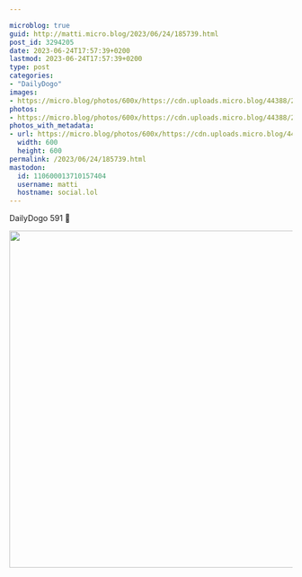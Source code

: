```yaml
---

microblog: true
guid: http://matti.micro.blog/2023/06/24/185739.html
post_id: 3294205
date: 2023-06-24T17:57:39+0200
lastmod: 2023-06-24T17:57:39+0200
type: post
categories:
- "DailyDogo"
images:
- https://micro.blog/photos/600x/https://cdn.uploads.micro.blog/44388/2023/09c937f2e2374e6293d2742e4a33c1ac.jpg
photos:
- https://micro.blog/photos/600x/https://cdn.uploads.micro.blog/44388/2023/09c937f2e2374e6293d2742e4a33c1ac.jpg
photos_with_metadata:
- url: https://micro.blog/photos/600x/https://cdn.uploads.micro.blog/44388/2023/09c937f2e2374e6293d2742e4a33c1ac.jpg
  width: 600
  height: 600
permalink: /2023/06/24/185739.html
mastodon:
  id: 110600013710157404
  username: matti
  hostname: social.lol
---
```

DailyDogo 591 🐶

<img src="/media/uploads/2023/09c937f2e2374e6293d2742e4a33c1ac.jpg" width="600" height="600" alt="" />
